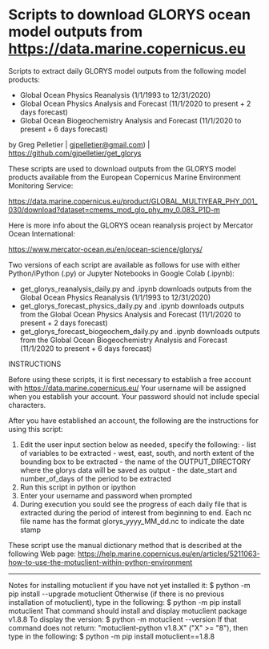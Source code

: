 # Scripts to download GLORYS ocean model outputs from https://data.marine.copernicus.eu

Scripts to extract daily GLORYS model outputs from the following model products:
- Global Ocean Physics Reanalysis (1/1/1993 to 12/31/2020)
- Global Ocean Physics Analysis and Forecast (11/1/2020 to present + 2 days forecast)
- Global Ocean Biogeochemistry Analysis and Forecast (11/1/2020 to present + 6 days forecast)

by Greg Pelletier | gjpelletier@gmail.com) | https://github.com/gjpelletier/get_glorys

These scripts are used to download outputs from the GLORYS model products available from the European Copernicus Marine Environment Monitoring Service:

https://data.marine.copernicus.eu/product/GLOBAL_MULTIYEAR_PHY_001_030/download?dataset=cmems_mod_glo_phy_my_0.083_P1D-m

Here is more info about the GLORYS ocean reanalysis project by Mercator Ocean International:

https://www.mercator-ocean.eu/en/ocean-science/glorys/

Two versions of each script are available as follows for use with either Python/iPython (.py) or Jupyter Notebooks in Google Colab (.ipynb):

- get_glorys_reanalysis_daily.py and .ipynb downloads outputs from the Global Ocean Physics Reanalysis (1/1/1993 to 12/31/2020)
- get_glorys_forecast_physics_daily.py and .ipynb downloads outputs from the Global Ocean Physics Analysis and Forecast (11/1/2020 to present + 2 days forecast)
- get_glorys_forecast_biogeochem_daily.py and .ipynb downloads outputs from the Global Ocean Biogeochemistry Analysis and Forecast (11/1/2020 to present + 6 days forecast)

INSTRUCTIONS

Before using these scripts, it is first necessary to establish a free account with https://data.marine.copernicus.eu/
Your username will be assigned when you establish your account. Your password should not include special characters.

After you have established an account, the following are the instructions for using this script:

1) Edit the user input section below as needed, specify the following:
 		- list of variables to be extracted
 		- west, east, south, and north extent of the bounding box to be extracted
  		- the name of the OUTPUT_DIRECTORY where the glorys data will be saved as output
 		- the date_start and number_of_days of the period to be extracted
2) Run this script in python or ipython
3) Enter your username and password when prompted
4) During execution you sould see the progress of each daily file that is extracted during the period of interest 
   from beginning to end. Each nc file name has the format glorys_yyyy_MM_dd.nc to indicate the date stamp

These script use the manual dictionary method that is described at the following Web page:
https://help.marine.copernicus.eu/en/articles/5211063-how-to-use-the-motuclient-within-python-environment
- - -
Notes for installing motuclient if you have not yet installed it:
     $ python -m pip install --upgrade motuclient
  Otherwise (if there is no previous installation of motuclient), 
  type in the following:
     $ python -m pip install motuclient
  That command should install and display motuclient package v1.8.8
  To display the version:
     $ python -m motuclient --version
  If that command does not return: "motuclient-python v1.8.X" ("X" >= "8"), 
  then type in the following:
    $ python -m pip install motuclient==1.8.8
